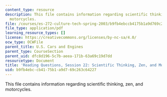```yaml
---
content_type: resource
description: This file contains information regarding scientific thinking, zen, and
  motorcycles.
file: /courses/es-272-culture-tech-spring-2003/b9fb4ebccb4175b1a9d769c263c64227_MITES_272S03_q22.pdf
file_type: application/pdf
learning_resource_types: []
license: https://creativecommons.org/licenses/by-nc-sa/4.0/
ocw_type: OCWFile
parent_title: U.S. Cars and Engines
parent_type: CourseSection
parent_uid: dfc8d196-5c7b-aeea-171b-63a69c19d7dd
resourcetype: Document
title: 'Reading Questions, Session 22: Scientific Thinking, Zen, and Motorcycles'
uid: b9fb4ebc-cb41-75b1-a9d7-69c263c64227
---
```

This file contains information regarding scientific thinking, zen, and motorcycles.
